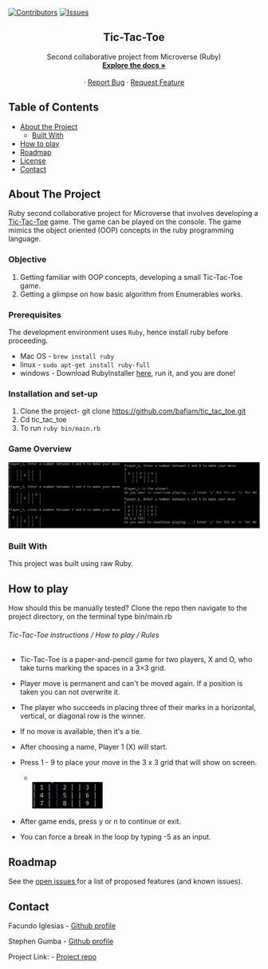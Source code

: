 [![Contributors][contributors-shield]][contributors-url]
[![Issues][issues-shield]][issues-url]
<br />
<p align="center">
 
  <h2 align="center">Tic-Tac-Toe</h2>
  <p align="center">
   Second collaborative project from Microverse (Ruby)
    <br />
    <a href="https://github.com/bafiam/tic_tac_toe"><strong>Explore the docs »</strong></a>
    <br />
    <br />
    ·
    <a href="https://github.com/bafiam/tic_tac_toe/issues">Report Bug</a>
    ·
    <a href="https://github.com/bafiam/tic_tac_toe/issues">Request Feature</a>
  </p>
</p>


<!-- TABLE OF CONTENTS -->
## Table of Contents

* [About the Project](#about-the-project)
  * [Built With](#built-with)
* [How to play](#how-to-play)
* [Roadmap](#roadmap)
* [License](#license)
* [Contact](#contact)


<!-- ABOUT THE PROJECT -->
## About The Project 
Ruby second collaborative project for Microverse that involves developing a [Tic-Tac-Toe](https://en.wikipedia.org/wiki/Tic-tac-toe) game. The game can be played on the console. The game mimics the object oriented (OOP) concepts in the ruby programming language.
### Objective
 1. Getting familiar with OOP concepts, developing a small Tic-Tac-Toe game.
 2. Getting a glimpse on how basic algorithm from Enumerables works.

 ### Prerequisites
 The development environment uses `Ruby`, hence install ruby before proceeding.
 - Mac OS - `brew install ruby`
  - linux - `sudo apt-get install ruby-full`
  - windows - Download RubyInstaller [here](https://rubyinstaller.org/), run it, and you are done!


### Installation and set-up
1. Clone the project- git clone <https://github.com/bafiam/tic_tac_toe.git>
2. Cd tic_tac_toe
3. To run `ruby bin/main.rb`


### Game Overview
    
  ![Project Screen Shot][product-screenshot]
  
### Built With
This project was built using raw Ruby. 

<!-- USAGE EXAMPLES -->
## How to play
<bold>How should this be manually tested?</bold>
Clone the repo then navigate to the project directory, on the terminal type bin/main.rb
###### Tic-Tac-Toe instructions / How to play / Rules ######

 * Tic-Tac-Toe is a paper-and-pencil game for two players, X and O, who take turns marking the spaces in a 3×3 grid.
 * Player move is permanent and can't be moved again. If a position is taken you can not overwrite it.
 * The player who succeeds in placing three of their marks in a horizontal, vertical, or diagonal row is the winner.
 * If no move is available, then it's a tie.

 * After choosing a name, Player 1 (X) will start.
* Press 1 - 9 to place your move in the 3 x 3 grid that will show on screen.
  * <br>![Numbered grid][numbers-grid]
* After game ends, press y or n to continue or exit.
* You can force a break in the loop by typing -5 as an input.
 
<!-- ROADMAP -->
## Roadmap

See the [open issues ](https://github.com/bafiam/tic_tac_toe/issues)for a list of proposed features (and known issues).

<!-- CONTACT -->
## Contact

Facundo Iglesias - [Github profile](https://github.com/Fig77)

Stephen Gumba - [Github profile](https://github.com/bafiam)

Project Link: - [Project repo](https://github.com/bafiam/tic_tac_toe)


<!-- MARKDOWN LINKS & IMAGES -->
<!-- https://www.markdownguide.org/basic-syntax/#reference-style-links -->
[contributors-shield]: https://img.shields.io/badge/Contributors-2-brightgreen
[contributors-url]: https://github.com/Fig77/Gradients-Project/graphs/contributors
[issues-shield]: https://img.shields.io/badge/issues-0-%2300ff00
[issues-url]: https://github.com/Fig77/Gradients-Project/issues
[product-screenshot]: img/ss_3.png
[numbers-grid]: img/number_grid.png